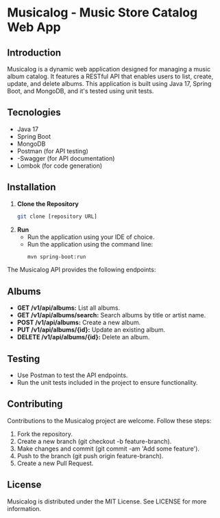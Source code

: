 # Musicalog - Music Store Catalog Web App

## Introduction

Musicalog is a dynamic web application designed for managing a music album catalog. It features a RESTful API that enables users to list, create, update, and delete albums. This application is built using Java 17, Spring Boot, and MongoDB, and it's tested using unit tests.

## Tecnologies

- Java 17
- Spring Boot
- MongoDB
- Postman (for API testing)
- -Swagger (for API documentation)
- Lombok (for code generation)

## Installation

1. **Clone the Repository**
   ```sh
   git clone [repository URL]

   ```
2. **Run**
   - Run the application using your IDE of choice.
   - Run the application using the command line:
     ```sh
     mvn spring-boot:run

     ```

The Musicalog API provides the following endpoints:

## Albums

- **GET /v1/api/albums:** List all albums.
- **GET /v1/api/albums/search:** Search albums by title or artist name.
- **POST /v1/api/albums:** Create a new album.
- **PUT /v1/api/albums/{id}:** Update an existing album.
- **DELETE /v1/api/albums/{id}:** Delete an album.

## Testing

- Use Postman to test the API endpoints.
- Run the unit tests included in the project to ensure functionality.

## Contributing

Contributions to the Musicalog project are welcome. Follow these steps:

1. Fork the repository.
2. Create a new branch (git checkout -b feature-branch).
3. Make changes and commit (git commit -am 'Add some feature').
4. Push to the branch (git push origin feature-branch).
5. Create a new Pull Request.

## License

Musicalog is distributed under the MIT License. See LICENSE for more information.
